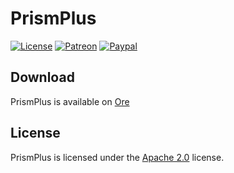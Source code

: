 # PrismPlus

[![License](https://lxgaming.github.io/badges/License-Apache%202.0-blue.svg)](https://www.apache.org/licenses/LICENSE-2.0)
[![Patreon](https://lxgaming.github.io/badges/Patreon-donate-yellow.svg)](https://www.patreon.com/lxgaming)
[![Paypal](https://lxgaming.github.io/badges/Paypal-donate-yellow.svg)](https://www.paypal.com/cgi-bin/webscr?cmd=_s-xclick&hosted_button_id=CZUUA6LE7YS44&item_name=PrismPlus+(from+GitHub.com))

## Download
PrismPlus is available on [Ore](https://ore.spongepowered.org/LX_Gaming/PrismPlus)

## License
PrismPlus is licensed under the [Apache 2.0](https://www.apache.org/licenses/LICENSE-2.0) license.